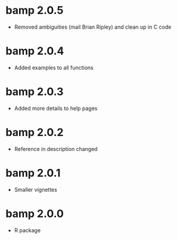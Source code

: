 # bamp 2.0.5
* Removed ambiguities (mail Brian Ripley) and clean up in C code

# bamp 2.0.4
* Added examples to all functions

# bamp 2.0.3
* Added more details to help pages

# bamp 2.0.2
* Reference in description changed

# bamp 2.0.1
* Smaller vignettes

# bamp 2.0.0
* R package